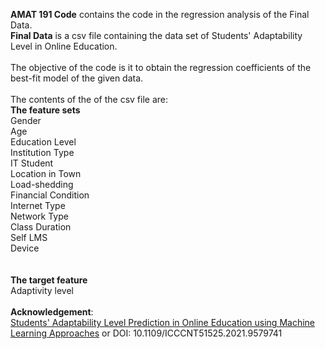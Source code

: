 **AMAT 191 Code** contains the code in the regression analysis of the Final Data. <br />
**Final Data** is a csv file containing the data set of Students' Adaptability Level in Online Education.<br /><br />
The objective of the code is it to obtain the regression coefficients of the best-fit model of the given data. <br /><br />
The contents of the of the csv file are: <br />
**The feature sets**<br />
 Gender<br />
Age<br /> 
Education Level<br />
Institution Type<br />
IT Student<br />
Location in Town<br />
Load-shedding<br />
Financial Condition<br />
Internet Type<br />
Network Type<br />
Class Duration<br />
Self LMS<br />
Device<br />
<br /><br />
**The target feature**<br />
 Adaptivity level
<br /><br />
**Acknowledgement**:<br />  [Students' Adaptability Level Prediction in Online Education using Machine Learning Approaches](https://www.kaggle.com/datasets/mdmahmudulhasansuzan/students-adaptability-level-in-online-education "Students' Adaptability Level Prediction in Online Education using Machine Learning Approaches")
or DOI: 10.1109/ICCCNT51525.2021.9579741


